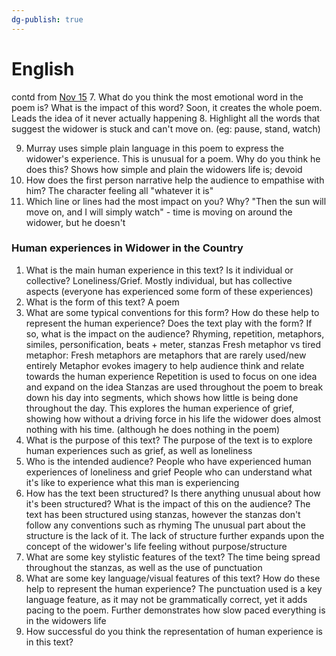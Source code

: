 ```yaml
---
dg-publish: true
---
```

# English
contd from [Nov 15](Nov%2015,%202023#^ee6fa7)
7. What do you think the most emotional word in the poem is? What is the impact of this word?
Soon, it creates the whole poem. Leads the idea of it never actually happening
8. Highlight all the words that suggest the widower is stuck and can't move on. (eg: pause, stand, watch)

9. Murray uses simple plain language in this poem to express the widower's experience. This is unusual for a poem. Why do you think he does this?
Shows how simple and plain the widowers life is; devoid
10. How does the first person narrative help the audience to empathise with him?
The character feeling all "whatever it is"
11. Which line or lines had the most impact on you? Why?
"Then the sun will move on, and I will simply watch" - time is moving on around the widower, but he doesn't

### Human experiences in Widower in the Country
1. What is the main human experience in this text? Is it individual or collective?
Loneliness/Grief. Mostly individual, but has collective aspects (everyone has experienced some form of these experiences)
2. What is the form of this text?
A poem
3. What are some typical conventions for this form? How do these help to represent the human experience? Does the text play with the form? If so, what is the impact on the audience?
Rhyming, repetition, metaphors, similes, personification, beats + meter, stanzas
Fresh metaphor vs tired metaphor: Fresh metaphors are metaphors that are rarely used/new entirely
Metaphor evokes imagery to help audience think and relate towards the human experience
Repetition is used to focus on one idea and expand on the idea
Stanzas are used throughout the poem to break down his day into segments, which shows how little is being done throughout the day. This explores the human experience of grief, showing how without a driving force in his life the widower does almost nothing with his time. (although he does nothing in the poem)
4. What is the purpose of this text?
The purpose of the text is to explore human experiences such as grief, as well as loneliness
5. Who is the intended audience?
People who have experienced human experiences of loneliness and grief
People who can understand what it's like to experience what this man is experiencing
6. How has the text been structured? Is there anything unusual about how it's been structured? What is the impact of this on the audience?
The text has been structured using stanzas, however the stanzas don't follow any conventions such as rhyming
The unusual part about the structure is the lack of it.
The lack of structure further expands upon the concept of the widower's life feeling without purpose/structure
7. What are some key stylistic features of the text?
The time being spread throughout the stanzas, as well as the use of punctuation
8. What are some key language/visual features of this text? How do these help to represent the human experience?
The punctuation used is a key language feature, as it may not be grammatically correct, yet it adds pacing to the poem. Further demonstrates how slow paced everything is in the widowers life
9. How successful do you think the representation of human experience is in this text?





